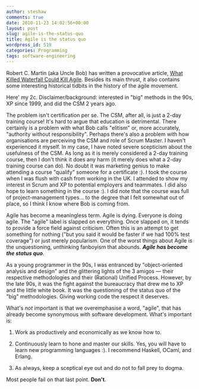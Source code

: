 ```yaml
---
author: steshaw
comments: true
date: 2010-11-23 14:02:56+00:00
layout: post
slug: agile-is-the-status-quo
title: Agile is the status quo
wordpress_id: 519
categories: Programming
tags: software-engineering
---
```


Robert C. Martin (aka Uncle Bob) has written a provocative article, [What
Killed Waterfall Could Kill
Agile](https://gist.github.com/joshwand/710960).
Besides its main thrust, it also contains some interesting historical tidbits
in the history of the agile movement.

Here' my 2c. Disclaimer/background: interested in "big" methods in the 90s,
XP since 1999, and did the CSM 2 years ago.

The problem isn't certification per se. The CSM, after all, is just a 2-day
training course! It's hard to argue that education is detrimental. There
certainly is a problem with what Bob calls "elitism" or, more accurately, "authority
without responsibility". Perhaps there's also a problem with how organisations
are perceiving the CSM and role of Scrum Master. I haven't experienced it
myself. In my case, I have noted severe scepticism about the usefulness of the
CSM. As long as it is merely considered a 2-day training course, then I
don't think it does any harm (it merely does what a 2-day training course can
do). No doubt it was marketing genius to make attending a course "qualify"
someone for a certificate :). I took the course when I was flush with cash from
working in the UK. I attended to show my interest in Scrum and XP to
potential employers and teammates. I did also hope to learn something in the
course :). I did note that the course was full of project-management types... to
the degree that I felt somewhat out of place, so I think I know where Bob is
coming from.

Agile has become a meaningless term. Agile is dying. Everyone is doing agile.
The "agile" label is slapped on everything. Once slapped on, it tends to
provide a force field against criticism. Often this is an attempt to get
something for nothing ("but you said it would be faster if we had 100% test
coverage") or just merely popularism. One of the worst things about Agile is
the unquestioning, unthinking fanboyism that abounds. **_Agile has become the
status quo_**.

As a young programmer in the 90s, I was entranced by "object-oriented analysis
and design" and the glittering lights of the 3 amigos — their respective
methodologies and their (Rational) Unified Process. However, by the late 90s,
it was the fight against the bureaucracy that drew me to XP and the little white
book. It was the questioning of the status quo of the "big" methodologies.
Giving working code the respect it deserves.

What's _not_ important is that we overemphasise a word, "agile", that has
already become synonymous with software development. What's important is:

1. Work as productively and economically as we know how to.

2. Continuously learn to hone and master our skills. Yes, you will have to
   learn new programming languages :). I recommend Haskell, OCaml, and
   Erlang.
	
3. As always, keep a sceptical eye out and do not to fall prey to dogma.

Most people fail on that last point. **Don't**.
